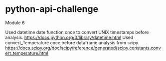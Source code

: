 # python-api-challenge
Module 6


Used datetime date function once to convert UNIX timestamps before analysis. <https://docs.python.org/3/library/datetime.html>
Used convert_Temperature once before dataframe analysis from scipy. <https://docs.scipy.org/doc/scipy/reference/generated/scipy.constants.convert_temperature.html>